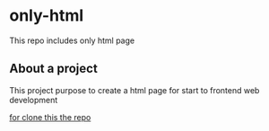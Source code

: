 # only-html
This repo includes only html page
## About a project

This project purpose to create a html page for start to frontend web development

[for clone this the repo](https://github.com/mhmmtkc/only-html/archive/refs/heads/main.zip)
